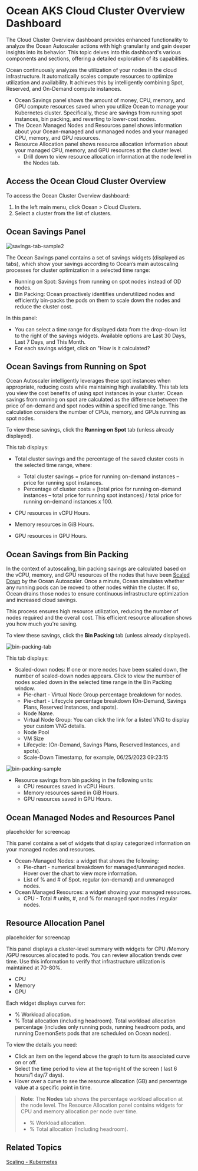 <meta name="robots" content="noindex">

# Ocean AKS Cloud Cluster Overview Dashboard

The Cloud Cluster Overview dashboard provides enhanced functionality to analyze the Ocean Autoscaler actions with high granularity and gain deeper insights into its behavior. 
This topic delves into this dashboard's various components and sections, offering a detailed exploration of its capabilities. 

Ocean continuously analyzes the utilization of your nodes in the cloud infrastructure. It automatically scales compute resources to optimize utilization and availability. It achieves this by intelligently combining Spot, Reserved, and On-Demand compute instances.

* Ocean Savings panel shows the amount of money, CPU, memory, and GPU compute resources saved when you utilize Ocean to manage your Kubernetes cluster. Specifically, these are savings from running spot instances, bin packing, and reverting to lower-cost nodes. 
* The Ocean Managed Nodes and Resources panel shows information about your Ocean-managed and unmanaged nodes and your managed CPU, memory, and GPU resources.
* Resource Allocation panel shows resource allocation information about your managed CPU, memory, and GPU resources at the cluster level.
  * Drill down to view resource allocation information at the node level in the Nodes tab.

## Access the Ocean Cloud Cluster Overview

To access the Ocean Cluster Overview dashboard: 
1. In the left main menu, click Ocean > Cloud Clusters.
2. Select a cluster from the list of clusters. 

## Ocean Savings Panel

![savings-tab-sample2](https://github.com/user-attachments/assets/d36f3ea4-215a-4eb1-bad3-a6acdd3533f6)

The Ocean Savings panel contains a set of savings widgets (displayed as tabs), which show your savings according to Ocean’s main autoscaling processes for cluster optimization in a selected time range:  

* Running on Spot: Savings from running on spot nodes instead of OD nodes. 
* Bin Packing: Ocean proactively identifies underutilized nodes and efficiently bin-packs the pods on them to scale down the nodes and reduce the cluster cost.

In this panel: 

* You can select a time range for displayed data from the drop-down list to the right of the savings widgets. Available options are Last 30 Days, Last 7 Days, and This Month. 
* For each savings widget, click on "How is it calculated?  

## Ocean Savings from Running on Spot

Ocean Autoscaler intelligently leverages these spot instances when appropriate, reducing costs while maintaining high availability. This tab lets you view the cost benefits of using spot instances in your cluster. 
Ocean savings from running on spot are calculated as the difference between the price of on-demand and spot nodes within a specified time range. This calculation considers the number of CPUs, memory, and GPUs running as spot nodes. 

To view these savings, click the **Running on Spot** tab (unless already displayed). 

This tab displays: 

* Total cluster savings and the percentage of the saved cluster costs in the selected time range, where: 
  * Total cluster savings = price for running on-demand instances – price for running spot instances. 
  * Percentage of cluster costs = [total price for running on-demand instances – total price for running spot instances] / total price for running on-demand instances x 100. 

* CPU resources in vCPU Hours.
* Memory resources in GiB Hours.
* GPU resources in GPU Hours. 

## Ocean Savings from Bin Packing

In the context of autoscaling, bin packing savings are calculated based on the vCPU, memory, and GPU resources of the nodes that have been [Scaled Down](https://docs.spot.io/ocean/features/scaling-kubernetes?id=scale-down) by the Ocean Autoscaler. Once a minute, Ocean simulates whether any running pods can be moved to other nodes within the cluster. If so, Ocean drains those nodes to ensure continuous infrastructure optimization and increased cloud savings.   

This process ensures high resource utilization, reducing the number of nodes required and the overall cost. This efficient resource allocation shows you how much you're saving. 

To view these savings, click the **Bin Packing** tab (unless already displayed). 

![bin-packing-tab](https://github.com/user-attachments/assets/9f1de767-b7c3-4336-9f16-bc150a914397)

This tab displays: 

* Scaled-down nodes: If one or more nodes have been scaled down, the number of scaled-down nodes appears. Click to view the number of nodes scaled down in the selected time range in the Bin Packing window. 
  * Pie-chart - Virtual Node Group percentage breakdown for nodes.
  * Pie-chart - Lifecycle percentage breakdown (On-Demand, Savings Plans, Reserved Instances, and spots).
  * Node Name.
  * Virtual Node Group: You can click the link for a listed VNG to display your custom VNG details.
  * Node Pool
  * VM Size
  * Lifecycle: (On-Demand, Savings Plans, Reserved Instances, and spots).
  * Scale-Down Timestamp, for example, 06/25/2023 09:23:15
 
 ![bin-packing-sample](https://github.com/user-attachments/assets/1fe92079-590a-4fb2-a844-77e6c5e74621)

* Resource savings from bin packing in the following units:
  * CPU resources saved in vCPU Hours.
  * Memory resources saved in GiB Hours.
  * GPU resources saved in GPU Hours.

## Ocean Managed Nodes and Resources Panel

placeholder for screencap

This panel contains a set of widgets that display categorized information on your managed nodes and resources.

* Ocean-Managed Nodes: a widget that shows the following:
  * Pie-chart - numerical breakdown for managed/unmanaged nodes. Hover over the chart to view more information.
  * List of % and # of Spot. regular (on-demand) and unmanaged nodes.
* Ocean Managed Resources: a widget showing your managed resources.
  * CPU - Total # units, #, and % for managed spot nodes / regular nodes.

## Resource Allocation Panel

placeholder for screencap

This panel displays a cluster-level summary with widgets for CPU /Memory /GPU resources allocated to pods. You can review allocation trends over time. Use this information to verify that infrastructure utilization is maintained at 70-80%.
* CPU
* Memory
* GPU

Each widget displays curves for:
* % Workload allocation.
* % Total allocation (including headroom). Total workload allocation percentage (includes only running pods, running headroom pods, and running DaemonSets pods that are scheduled on Ocean nodes).
  
To view the details you need:
* Click an item on the legend above the graph to turn its associated curve on or off.
* Select the time period to view at the top-right of the screen ( last 6 hours/1 day/7 days).
* Hover over a curve to see the resource allocation (GB) and percentage value at a specific point in time.

>**Note**: The **Nodes** tab shows the percentage workload allocation at the node level.
> The Resource Allocation panel contains widgets for CPU and memory allocation per node over time.
> * % Workload allocation.
> * % Total allocation (Including headroom).

## Related Topics

[Scaling - Kubernetes](https://docs.spot.io/ocean/features/scaling-kubernetes)











